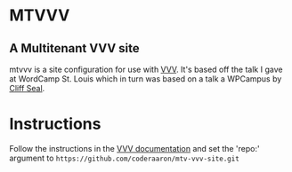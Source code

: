 # MTVVV
## A Multitenant VVV site
mtvvv is a site configuration for use with [VVV](https://varyingvagrantvagrants.org/).  It's based off the talk I gave at WordCamp St. Louis which in turn was based on a talk a WPCampus by [Cliff Seal](https://www.youtube.com/watch?v=88cMYrr4-5o).
# Instructions
Follow the instructions in the [VVV documentation](https://varyingvagrantvagrants.org/docs/en-US/adding-a-new-site/changing-php-version/) and set the 'repo:' argument to `https://github.com/coderaaron/mtv-vvv-site.git`

